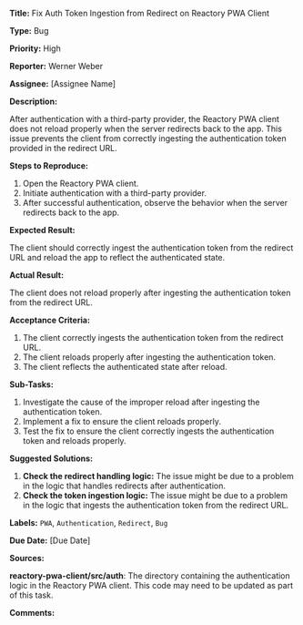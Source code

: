 **Title:** Fix Auth Token Ingestion from Redirect on Reactory PWA Client

**Type:** Bug

**Priority:** High

**Reporter:** Werner Weber

**Assignee:** [Assignee Name]

**Description:**

After authentication with a third-party provider, the Reactory PWA client does not reload properly when the server redirects back to the app. This issue prevents the client from correctly ingesting the authentication token provided in the redirect URL.

**Steps to Reproduce:**

1. Open the Reactory PWA client.
2. Initiate authentication with a third-party provider.
3. After successful authentication, observe the behavior when the server redirects back to the app.

**Expected Result:**

The client should correctly ingest the authentication token from the redirect URL and reload the app to reflect the authenticated state.

**Actual Result:**

The client does not reload properly after ingesting the authentication token from the redirect URL.

**Acceptance Criteria:**

1. The client correctly ingests the authentication token from the redirect URL.
2. The client reloads properly after ingesting the authentication token.
3. The client reflects the authenticated state after reload.

**Sub-Tasks:**

1. Investigate the cause of the improper reload after ingesting the authentication token.
2. Implement a fix to ensure the client reloads properly.
3. Test the fix to ensure the client correctly ingests the authentication token and reloads properly.

**Suggested Solutions:**

1. **Check the redirect handling logic:** The issue might be due to a problem in the logic that handles redirects after authentication.
2. **Check the token ingestion logic:** The issue might be due to a problem in the logic that ingests the authentication token from the redirect URL.

**Labels:** `PWA`, `Authentication`, `Redirect`, `Bug`

**Due Date:** [Due Date]

**Sources:**

**reactory-pwa-client/src/auth**: The directory containing the authentication logic in the Reactory PWA client. This code may need to be updated as part of this task.

**Comments:**